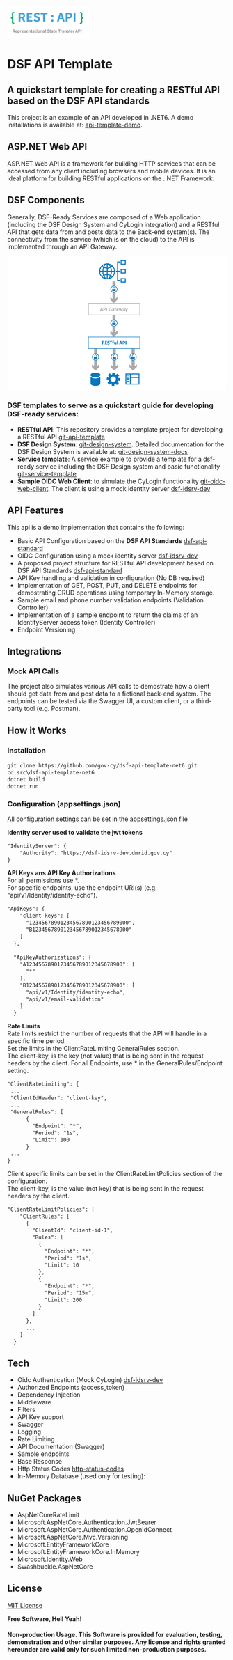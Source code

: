 <img src=https://github.com/gov-cy/govdesign/blob/main/RESTful-API.png height=75> 
 
# DSF API Template
## A quickstart template for creating a RESTful API based on the DSF API standards
This project is an example of an API developed in .NET6. A demo installations is available at: [api-template-demo].

## ASP.NET Web API
ASP.NET Web API is a framework for building HTTP services that can be accessed from any client including browsers and mobile devices. It is an ideal platform for building RESTful applications on the . NET Framework.

## DSF Components  
Generally, DSF-Ready Services are composed of a Web application (including the DSF Design System and CyLogin integration) and a RESTful API that gets data from and posts data to the Back-end system(s).  The connectivity from the service (which is on the cloud) to the API is implemented through an API Gateway.

![alt text](https://github.com/gov-cy/govdesign/blob/main/dsf-service-diagram.png)

### DSF templates to serve as a quickstart guide for developing DSF-ready services:
- **RESTful API**: This repository provides a template project for developing a RESTful API [git-api-template]
- **DSF Design System**: [git-design-system].  Detailed documentation for the DSF Design System is available at: [git-design-system-docs]
- **Service template**: A service example to provide a template for a dsf-ready service including the DSF Design system and basic functionality [git-service-template]
- **Sample OIDC Web Client**: to simulate the CyLogin functionality [git-oidc-web-client]. The client is using a mock identity server [dsf-idsrv-dev]

## API Features
This api is a demo implementation that contains the following:
* Basic API Configuration based on the **DSF API Standards** [dsf-api-standard]
* OIDC Configuration using a mock identity server [dsf-idsrv-dev]
* A proposed project structure for RESTful API development based on DSF API Standards [dsf-api-standard]
* API Key handling and validation in configuration (No DB required)
* Implementation of GET, POST, PUT, and DELETE endpoints for demostrating CRUD operations using temporary In-Memory storage.
* Sample email and phone number validation endpoints (Validation Controller)
* Implementation of a sample endpoint to return the claims of an IdentityServer access token (Identity Controller)
* Endpoint Versioning

## Integrations

### Mock API Calls
The project also simulates various API calls to demostrate how a client should get data from and post data to a fictional back-end system.
The endpoints can be tested via the Swagger UI, a custom client, or a third-party tool (e.g. Postman).

## How it Works
### Installation
```
git clone https://github.com/gov-cy/dsf-api-template-net6.git
cd src\dsf-api-template-net6
dotnet build
dotnet run
```
### Configuration (appsettings.json)
All configuration settings can be set in the appsettings.json file

**Identity server used to validate the jwt tokens**
```
"IdentityServer": {
    "Authority": "https://dsf-idsrv-dev.dmrid.gov.cy"
}
```

**API Keys ans API Key Authorizations**  
For all permissions use \*.  
For specific endpoints, use the endpoint URI(s) (e.g. "api/v1/Identity/identity-echo").  
```
"ApiKeys": {
    "client-keys": [
      "12345678901234567890123456789000",
      "B1234567890123456789012345678900"
    ]
  },

  "ApiKeyAuthorizations": {
    "A1234567890123456789012345678900": [
      "*"
    ],
    "B1234567890123456789012345678900": [
      "api/v1/Identity/identity-echo",
      "api/v1/email-validation"
    ]
  }
```

**Rate Limits**  
Rate limits restrict the number of requests that the API will handle in a specific time period.  
Set the limits in the ClientRateLimiting GeneralRules section.  
The client-key, is the key (not value) that is being sent in the request headers by the client. 
For all Endpoints, use \* in the GeneralRules/Endpoint setting.

```
"ClientRateLimiting": {
 ...
 "ClientIdHeader": "client-key",
 ... 
 "GeneralRules": [
      {
        "Endpoint": "*",
        "Period": "1s",
        "Limit": 100
      }
 ...
}
```

Client specific limits can be set in the ClientRateLimitPolicies section of the configuration.  
The client-key, is the value (not key) that is being sent in the request headers by the client.

```
"ClientRateLimitPolicies": {
    "ClientRules": [
      {
        "ClientId": "client-id-1",
        "Rules": [
          {
            "Endpoint": "*",
            "Period": "1s",
            "Limit": 10
          },
          {
            "Endpoint": "*",
            "Period": "15m",
            "Limit": 200
          }
        ]
      },
      ...
    ]
  }
```

## Tech
* Oidc Authentication (Mock CyLogin) [dsf-idsrv-dev]
* Authorized Endpoints (access_token)
* Dependency Injection
* Middleware
* Filters
* API Key support
* Swagger
* Logging
* Rate Limiting
* API Documentation (Swagger)
* Sample endpoints
* Base Response
* Http Status Codes [http-status-codes]
* In-Memory Database (used only for testing):

## NuGet Packages
* AspNetCoreRateLimit
* Microsoft.AspNetCore.Authentication.JwtBearer
* Microsoft.AspNetCore.Authentication.OpenIdConnect
* Microsoft.AspNetCore.Mvc.Versioning
* Microsoft.EntityFrameworkCore
* Microsoft.EntityFrameworkCore.InMemory
* Microsoft.Identity.Web
* Swashbuckle.AspNetCore

## License

[MIT License]

**Free Software, Hell Yeah!**

#### Non-production Usage. This Software is provided for evaluation, testing, demonstration and other similar purposes. Any license and rights granted hereunder are valid only for such limited non-production purposes.

[//]: # (These are reference links used in the body of this note and get stripped out when the markdown processor does its job.)
   
   [git-api-template]: <https://github.com/gov-cy/dsf-api-template-net6.git>
   [api-template-demo]: <https://dsf-api-test.dmrid.gov.cy/swagger/index.html>
   [git-service-template]: <https://github.com/gov-cy/dsf-service-template-net6>
   [git-design-system]: <https://github.com/gov-cy/govcy-design-system>
   [git-design-system-docs]: <https://gov-cy.github.io/govcy-design-system-docs/>
   [git-oidc-web-client]: <https://github.com/gov-cy/dsf-oidc-web-client>
   [dsf-idsrv-dev]: <https://dsf-idsrv-dev.dmrid.gov.cy>
   [dsf-api-standard]: <https://dsf.dmrid.gov.cy/2022/05/17/technical-policy/>   
   [http-status-codes]: <https://learn.microsoft.com/en-us/dotnet/api/system.net.httpstatuscode?view=net-7.0>
   [MIT License]: <https://github.com/gov-cy/dsf-api-template-net6/blob/master/LICENSE.md>
